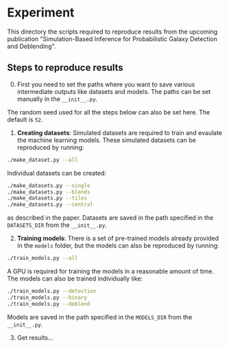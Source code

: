 Experiment
========
This directory the scripts required to reproduce results from the upcoming publication "Simulation-Based Inference for Probabilistic Galaxy Detection and Deblending".

## Steps to reproduce results

0. First you need to set the paths where you want to save various intermediate outputs like datasets
and models. The paths can be set manually in the `__init__.py`.

The random seed used for all the steps below can also be set here. The default is `52`.

1. **Creating datasets**: Simulated datasets are required to train and evaulate the machine learning models.
These simulated datasets can be reproduced by running:

```bash
./make_dataset.py --all
```

Individual datasets can be created:

```bash
./make_datasets.py --single
./make_datasets.py --blends
./make_datasets.py --tiles
./make_datasets.py --central
```

as described in the paper. Datasets are saved in the path specified in the `DATASETS_DIR` from the `__init__.py`.

2. **Training models**: There is a set of pre-trained models already provided in the `models` folder, but the
models can also be reproduced by running:

```bash
./train_models.py --all
```

A GPU is required for training the models in a reasonable amount of time. The models can also be trained individually like:

```bash
./train_models.py --detection
./train_models.py --binary
./train_models.py --deblend
```

Models are saved in the path specified in the `MODELS_DIR` from the `__init__.py`.

3. Get results...
